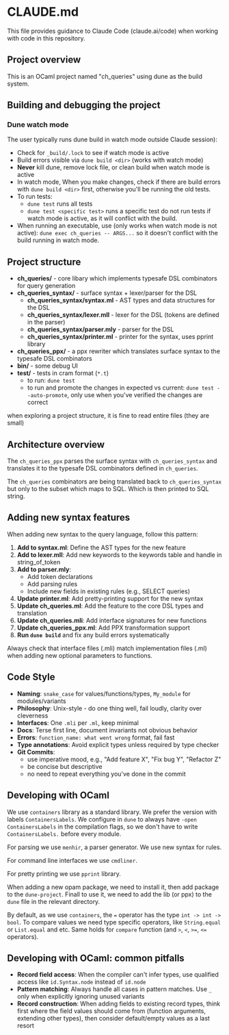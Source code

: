 # CLAUDE.md

This file provides guidance to Claude Code (claude.ai/code) when working with
code in this repository.

## Project overview

This is an OCaml project named "ch_queries" using dune as the build system.

## Building and debugging the project

### Dune watch mode

The user typically runs dune build in watch mode outside Claude session):

- Check for `_build/.lock` to see if watch mode is active
- Build errors visible via `dune build <dir>` (works with watch mode)
- **Never** kill dune, remove lock file, or clean build when watch mode is
  active
- In watch mode, When you make changes, check if there are build errors with
  `dune build <dir>` first, otherwise you'll be running the old tests.
- To run tests:
    - `dune test` runs all tests
    - `dune test <specific test>` runs a specific test
  do not run tests if watch mode is active, as it will conflict with the build.
- When running an executable, use (only works when watch mode is not active):
    `dune exec ch_queries -- ARGS...`
  so it doesn't conflict with the build running in watch mode.

## Project structure

- **ch_queries/** - core libary which implements typesafe DSL combinators for query generation
- **ch_queries_syntax/** - surface syntax + lexer/parser for the DSL
    - **ch_queries_syntax/syntax.ml** - AST types and data structures for the DSL
    - **ch_queries_syntax/lexer.mll** - lexer for the DSL (tokens are defined in the parser)
    - **ch_queries_syntax/parser.mly** - parser for the DSL
    - **ch_queries_syntax/printer.ml** - printer for the syntax, uses pprint library
- **ch_queries_ppx/** - a ppx rewriter which translates surface syntax to the typesafe DSL combinators
- **bin/** - some debug UI
- **test/** - tests in cram format (`*.t`)
    - to run: `dune test`
    - to run and promote the changes in expected vs current: `dune test --auto-promote`, only use when you've verified the changes are correct

when exploring a project structure, it is fine to read entire files (they are small)

## Architecture overview

The `ch_queries_ppx` parses the surface syntax with `ch_queries_syntax` and
translates it to the typesafe DSL combinators defined in `ch_queries`.

The `ch_queries` combinators are being translated back to `ch_queries_syntax`
but only to the subset which maps to SQL. Which is then printed to SQL string.

## Adding new syntax features

When adding new syntax to the query language, follow this pattern:

1. **Add to syntax.ml**: Define the AST types for the new feature
2. **Add to lexer.mll**: Add new keywords to the keywords table and handle in string_of_token
3. **Add to parser.mly**: 
   - Add token declarations
   - Add parsing rules
   - Include new fields in existing rules (e.g., SELECT queries)
4. **Update printer.ml**: Add pretty-printing support for the new syntax
5. **Update ch_queries.ml**: Add the feature to the core DSL types and translation
6. **Update ch_queries.mli**: Add interface signatures for new functions
7. **Update ch_queries_ppx.ml**: Add PPX transformation support
8. **Run `dune build`** and fix any build errors systematically

Always check that interface files (.mli) match implementation files (.ml) when adding new optional parameters to functions.

## Code Style

- **Naming**: `snake_case` for values/functions/types, `My_module` for modules/variants
- **Philosophy**: Unix-style - do one thing well, fail loudly, clarity over cleverness
- **Interfaces**: One `.mli` per `.ml`, keep minimal
- **Docs**: Terse first line, document invariants not obvious behavior
- **Errors**: `function_name: what went wrong` format, fail fast
- **Type annotations**: Avoid explicit types unless required by type checker
- **Git Commits**:
    - use imperative mood, e.g., "Add feature X", "Fix bug Y", "Refactor Z"
    - be concise but descriptive
    - no need to repeat everything you've done in the commit

## Developing with OCaml

We use `containers` library as a standard library. We prefer the version with
labels `ContainersLabels`. We configure in `dune` to always have `-open
ContainersLabels` in the compilation flags, so we don't have to write
`ContainersLabels.` before every module.

For parsing we use `menhir`, a parser generator. We use new syntax for rules.

For command line interfaces we use `cmdliner`.

For pretty printing we use `pprint` library.

When adding a new opam package, we need to install it, then add package to the
`dune-project`. Finall to use it, we need to add the lib (or ppx) to the `dune`
file in the relevant directory.

By default, as we use `containers`, the `=` operator has the type `int -> int
-> bool`. To compare values we need type specific operators, like
`String.equal` or `List.equal` and etc. Same holds for `compare` function (and
`>`, `<`, `>=`, `<=` operators).

## Developing with OCaml: common pitfalls

- **Record field access**: When the compiler can't infer types, use qualified access like `id.Syntax.node` instead of `id.node`
- **Pattern matching**: Always handle all cases in pattern matches. Use `_` only when explicitly ignoring unused variants  
- **Record construction**: When adding fields to existing record types, think first where the field values should come from (function arguments, extending other types), then consider default/empty values as a last resort
